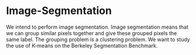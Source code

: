 # Image-Segmentation
We intend to perform image segmentation. Image segmentation means that we can group similar pixels together and give these grouped pixels the same label. The grouping problem is a clustering problem. We want to study the use of K-means on the Berkeley Segmentation Benchmark. 
